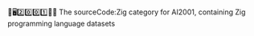 🧠️🖥️2️⃣️0️⃣️0️⃣️1️⃣️💾️📜️ The sourceCode:Zig category for AI2001, containing Zig programming language datasets
